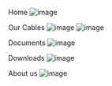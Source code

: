Home
![image](https://github.com/loaihabb/Internship---Jeddah-Cables-Company-App/assets/79014104/41c40208-67c9-4d6e-977d-028282fe01ef)

Our Cables
![image](https://github.com/loaihabb/Internship---Jeddah-Cables-Company-App/assets/79014104/d47d35d8-c848-4d42-8062-622e3cef9cdb)
![image](https://github.com/loaihabb/Internship---Jeddah-Cables-Company-App/assets/79014104/fc56ff2e-9190-44ed-90e8-237f059d6f7a)

Documents
![image](https://github.com/loaihabb/Internship---Jeddah-Cables-Company-App/assets/79014104/19fd1f23-ecf7-4eaa-9827-f5b7483c2286)

Downloads
![image](https://github.com/loaihabb/Internship---Jeddah-Cables-Company-App/assets/79014104/9cdb7113-c5d4-4a60-b356-e0a08672d9d5)

About us
![image](https://github.com/loaihabb/Internship---Jeddah-Cables-Company-App/assets/79014104/cb576957-188b-48b7-bacc-7fcad82da04a)

